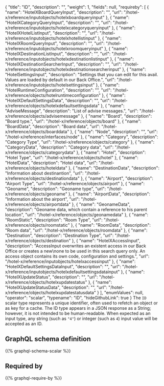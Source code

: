 {
  "title": "ID",
  "description": "",
  "weight": 1,
  "fields": null,
  "requireby": [
    {
      "name": "HotelXBoardQueryInput",
      "description": "",
      "url": "/hotel-x/reference/inputobjects/hotelxboardqueryinput"
    },
    {
      "name": "HotelXCategoryQueryInput",
      "description": "",
      "url": "/hotel-x/reference/inputobjects/hotelxcategoryqueryinput"
    },
    {
      "name": "HotelXHotelListInput",
      "description": "",
      "url": "/hotel-x/reference/inputobjects/hotelxhotellistinput"
    },
    {
      "name": "HotelXRoomQueryInput",
      "description": "",
      "url": "/hotel-x/reference/inputobjects/hotelxroomqueryinput"
    },
    {
      "name": "HotelXDestinationListInput",
      "description": "",
      "url": "/hotel-x/reference/inputobjects/hotelxdestinationlistinput"
    },
    {
      "name": "HotelXDestinationSearcherInput",
      "description": "",
      "url": "/hotel-x/reference/inputobjects/hotelxdestinationsearcherinput"
    },
    {
      "name": "HotelSettingsInput",
      "description": "Settings that you can edit for this avail. Values are loaded by default in our Back Office.",
      "url": "/hotel-x/reference/inputobjects/hotelsettingsinput"
    },
    {
      "name": "HotelRuntimeConfiguration",
      "description": "",
      "url": "/hotel-x/reference/objects/hotelruntimeconfiguration"
    },
    {
      "name": "HotelXDefaultSettingsData",
      "description": "",
      "url": "/hotel-x/reference/objects/hotelxdefaultsettingsdata"
    },
    {
      "name": "AdviseMessage",
      "description": "List of advise messages.",
      "url": "/hotel-x/reference/objects/advisemessage"
    },
    {
      "name": "Board",
      "description": "Board type.",
      "url": "/hotel-x/reference/objects/board"
    },
    {
      "name": "BoardData",
      "description": "Board data",
      "url": "/hotel-x/reference/objects/boarddata"
    },
    {
      "name": "Node",
      "description": "",
      "url": "/hotel-x/reference/interfaces/node"
    },
    {
      "name": "Category",
      "description": "Category Type",
      "url": "/hotel-x/reference/objects/category"
    },
    {
      "name": "CategoryData",
      "description": "Category data",
      "url": "/hotel-x/reference/objects/categorydata"
    },
    {
      "name": "Hotel",
      "description": "Hotel Type",
      "url": "/hotel-x/reference/objects/hotel"
    },
    {
      "name": "HotelData",
      "description": "Hotel data",
      "url": "/hotel-x/reference/objects/hoteldata"
    },
    {
      "name": "DestinationData",
      "description": "Information about destinantion",
      "url": "/hotel-x/reference/objects/destinationdata"
    },
    {
      "name": "Airport",
      "description": "Airport Type",
      "url": "/hotel-x/reference/objects/airport"
    },
    {
      "name": "Geoname",
      "description": "Geoname type",
      "url": "/hotel-x/reference/objects/geoname"
    },
    {
      "name": "AirportData",
      "description": "Information about the airport",
      "url": "/hotel-x/reference/objects/airportdata"
    },
    {
      "name": "GeonameData",
      "description": "Geoname data, which contain a reference to his parent location",
      "url": "/hotel-x/reference/objects/geonamedata"
    },
    {
      "name": "RoomStatic",
      "description": "Room Type",
      "url": "/hotel-x/reference/objects/roomstatic"
    },
    {
      "name": "RoomData",
      "description": "Room data",
      "url": "/hotel-x/reference/objects/roomdata"
    },
    {
      "name": "Destination",
      "description": "Destination Type",
      "url": "/hotel-x/reference/objects/destination"
    },
    {
      "name": "HotelXAccessInput",
      "description": "AccessInput overwrites an existent access in our Back Office or creates a new\none to be used in this search query only. An access object contains its own code, configuration and settings.",
      "url": "/hotel-x/reference/inputobjects/hotelxaccessinput"
    },
    {
      "name": "HotelXDefaultSettingsDataInput",
      "description": "",
      "url": "/hotel-x/reference/inputobjects/hotelxdefaultsettingsdatainput"
    },
    {
      "name": "HotelXUpdateStatus",
      "description": "",
      "url": "/hotel-x/reference/objects/hotelxupdatestatus"
    },
    {
      "name": "HotelXUpdateStatusData",
      "description": "",
      "url": "/hotel-x/reference/objects/hotelxupdatestatusdata"
    }
  ],
  "enumValues": null,
  "operator": "scalar",
  "typename": "ID",
  "hideGithubLink": true
}
The `ID` scalar type represents a unique identifier, often used to refetch an object or as key for a cache. The ID type appears in a JSON response as a String; however, it is not intended to be human-readable. When expected as an input type, any string (such as `"4"`) or integer (such as `4`) input value will be accepted as an ID.
## GraphQL schema definition

{{% graphql-schema-scalar %}}

## Required by

{{% graphql-require-by %}}
